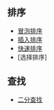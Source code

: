 ## 排序
* [冒泡排序](https://github.com/whyalwaysmea/LearningNotes/blob/master/%E7%AE%97%E6%B3%95/%E5%86%92%E6%B3%A1%E6%8E%92%E5%BA%8F.md)
* [插入排序](https://github.com/whyalwaysmea/LearningNotes/blob/master/%E7%AE%97%E6%B3%95/%E6%8F%92%E5%85%A5%E6%8E%92%E5%BA%8F.md)
* [快速排序](https://github.com/whyalwaysmea/LearningNotes/blob/master/%E7%AE%97%E6%B3%95/%E5%BF%AB%E9%80%9F%E6%8E%92%E5%BA%8F.md)
* [选择排序]

## 查找
* [二分查找]()
